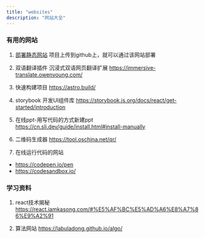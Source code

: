```yaml
---
title: "websites"
description: "网站大全"
---
```


### 有用的网站
1. [部署静态网站](https://app.netlify.com/)
   项目上传到github上，就可以通过该网站部署

2.  双语翻译插件 
   沉浸式双语网页翻译扩展 https://immersive-translate.owenyoung.com/

3. 快速构建项目
   https://astro.build/

4. storybook 开发UI组件库
   https://storybook.js.org/docs/react/get-started/introduction

5. 在线ppt-用写代码的方式新建ppt
   https://cn.sli.dev/guide/install.html#install-manually

6. 二维码生成器
   https://tool.oschina.net/qr/

7. 在线运行代码的网站
- https://codepen.io/pen
- https://codesandbox.io/
### 学习资料
1. react技术揭秘
  https://react.iamkasong.com/#%E5%AF%BC%E5%AD%A6%E8%A7%86%E9%A2%91

1. 算法网站
   https://labuladong.github.io/algo/